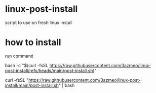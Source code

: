# linux-post-install
script to use on fresh linux install


# how to install 
run command

bash -c "$(curl -fsSL https://raw.githubusercontent.com/3azmeo/linux-post-install/refs/heads/main/post-install.sh)"


curl -fsSL "https://raw.githubusercontent.com/3azmeo/linux-post-install/main/post-install.sh" | bash
